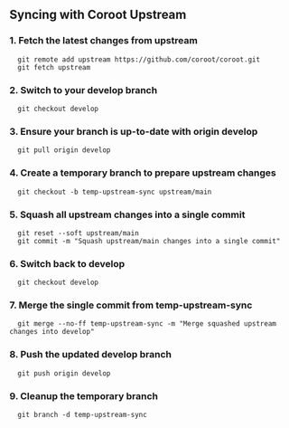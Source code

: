 ## Syncing with Coroot Upstream

### 1. Fetch the latest changes from upstream

      git remote add upstream https://github.com/coroot/coroot.git
      git fetch upstream

### 2. Switch to your develop branch

      git checkout develop

### 3. Ensure your branch is up-to-date with origin develop

      git pull origin develop

### 4. Create a temporary branch to prepare upstream changes

      git checkout -b temp-upstream-sync upstream/main

### 5. Squash all upstream changes into a single commit

      git reset --soft upstream/main
      git commit -m "Squash upstream/main changes into a single commit"

### 6. Switch back to develop

      git checkout develop

### 7. Merge the single commit from temp-upstream-sync

      git merge --no-ff temp-upstream-sync -m "Merge squashed upstream changes into develop"

### 8. Push the updated develop branch

      git push origin develop

### 9. Cleanup the temporary branch

      git branch -d temp-upstream-sync

```

```
